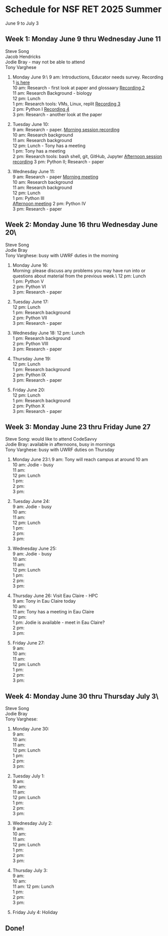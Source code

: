 # Schedule for NSF RET 2025 Summer

June 9 to July 3

## Week 1: Monday June 9 thru Wednesday June 11

Steve Song\
Jacob Hendricks\
Jodie Bray - may not be able to attend\
Tony Varghese

 1. Monday June 9:\ 
     9 am: Introductions, Educator needs survey. Recording 1 [is here](https://uwrf-my.sharepoint.com/:v:/g/personal/anthony_varghese_uwrf_edu/EcyoHYcNLM9OpgsmB_fmub8BBfGXJlGpWNg7sxpq2kUOBQ?e=qfJpj1&nav=eyJyZWZlcnJhbEluZm8iOnsicmVmZXJyYWxBcHAiOiJTdHJlYW1XZWJBcHAiLCJyZWZlcnJhbFZpZXciOiJTaGFyZURpYWxvZy1MaW5rIiwicmVmZXJyYWxBcHBQbGF0Zm9ybSI6IldlYiIsInJlZmVycmFsTW9kZSI6InZpZXcifX0%3D)\
    10 am: Research - first look at paper and glossaary [Recording 2](https://uwrf.sharepoint.com/:v:/s/NSFRET2025Summer/EcwehTVMjW1EvwrZYCxL1osB8RyHVp9_-g3zkxlnCTOWSw?e=JRYI93)\
    11 am: Research Background - biology\
    12 pm: Lunch\
     1 pm: Research tools: VMs, Linux, replit [Recording 3](https://uwrf.sharepoint.com/:v:/s/NSFRET2025Summer/EbVQmIT4dXBCvLID8eLJ_D0BdDL222I-cREkS8mM9v6h_w?e=ijZFge)\
     2 pm: Python I [Recording 4](https://uwrf.sharepoint.com/:v:/s/NSFRET2025Summer/EZdynYYhxYVKoG9uS6E6otsBmp6tyJW9fQ45hpJjLb0aZA?e=i1ERed)\
     3 pm: Research - another look at the paper

 2. Tuesday June 10:\
     9 am: Research - paper.
     [Morning session recording](https://uwrf.sharepoint.com/:v:/s/NSFRET2025Summer/EQ4sP2oSeO1Fojjt-V3Jg4cB0UUBFNq0nzRd3Q2qzFI3Hg?e=UDryac&nav=eyJyZWZlcnJhbEluZm8iOnsicmVmZXJyYWxBcHAiOiJTdHJlYW1XZWJBcHAiLCJyZWZlcnJhbFZpZXciOiJTaGFyZURpYWxvZy1MaW5rIiwicmVmZXJyYWxBcHBQbGF0Zm9ybSI6IldlYiIsInJlZmVycmFsTW9kZSI6InZpZXcifX0%3D)\
    10 am: Research background\
    11 am: Research background\
    12 pm: Lunch - Tony has a meeting\
     1 pm: Tony has a meeting\
     2 pm: Research tools: bash shell, git, GitHub, Jupyter
     [Afternoon session recording](https://uwrf.sharepoint.com/:v:/s/NSFRET2025Summer/Ed3UT_YdC01HtvWfWpS_WvoBpqWs-Kl52svYvC0J4LQYGA?e=uIqW9E&nav=eyJyZWZlcnJhbEluZm8iOnsicmVmZXJyYWxBcHAiOiJTdHJlYW1XZWJBcHAiLCJyZWZlcnJhbFZpZXciOiJTaGFyZURpYWxvZy1MaW5rIiwicmVmZXJyYWxBcHBQbGF0Zm9ybSI6IldlYiIsInJlZmVycmFsTW9kZSI6InZpZXcifX0%3D)
     3 pm: Python II; Research - paper

 4. Wednesday June 11:\
     9 am: Research - paper
    [Morning meeting](https://uwrf.sharepoint.com/:v:/s/NSFRET2025Summer/EZolF3MHZGdGuUVuPHZnZmMBMmesZY8hlWZ4Xr1GMYNQnQ?e=lEkItN&nav=eyJyZWZlcnJhbEluZm8iOnsicmVmZXJyYWxBcHAiOiJTdHJlYW1XZWJBcHAiLCJyZWZlcnJhbFZpZXciOiJTaGFyZURpYWxvZy1MaW5rIiwicmVmZXJyYWxBcHBQbGF0Zm9ybSI6IldlYiIsInJlZmVycmFsTW9kZSI6InZpZXcifX0%3D)\
    10 am: Research background\
    11 am: Research background\
    12 pm: Lunch\
     1 pm: Python III\
    [Afternoon meeting](https://uwrf.sharepoint.com/:v:/s/NSFRET2025Summer/EfP50wRQPFVCjvVLFfJXNS4BBQUlZ2qg5ONVEhkozMnTDA?e=VTduRB&nav=eyJyZWZlcnJhbEluZm8iOnsicmVmZXJyYWxBcHAiOiJTdHJlYW1XZWJBcHAiLCJyZWZlcnJhbFZpZXciOiJTaGFyZURpYWxvZy1MaW5rIiwicmVmZXJyYWxBcHBQbGF0Zm9ybSI6IldlYiIsInJlZmVycmFsTW9kZSI6InZpZXcifX0%3D)
     2 pm: Python IV\
     3 pm: Research - paper


## Week 2: Monday June 16 thru Wednesday June 20\

Steve Song\
Jodie Bray\
Tony Varghese: busy with UWRF duties in the morning


 1. Monday June 16:\
    Morning: please discuss any problems you may have run into or questions about material from the previous week.\ 
    12 pm: Lunch\
     1 pm: Python V\
     2 pm: Python VI\
     3 pm: Research - paper

 3. Tuesday June 17:\
    12 pm: Lunch\
     1 pm: Research background\
     2 pm: Python VII\
     3 pm: Research - paper

 4. Wednesday June 18:
    12 pm: Lunch\
     1 pm: Research background\
     2 pm: Python VIII\
     3 pm: Research - paper

 5. Thursday June 19: \
    12 pm: Lunch\
     1 pm: Research background\
     2 pm: Python IX\
     3 pm: Research - paper

 6. Friday June 20:\
    12 pm: Lunch\
     1 pm: Research background\
     2 pm: Python X\
     3 pm: Research - paper

## Week 3: Monday June 23 thru Friday June 27

Steve Song: would like to attend CodeSavvy\
Jodie Bray: available in afternoons, busy in mornings\
Tony Varghese: busy with UWRF duties on Thursday


 1. Monday June 23:\ 
     9 am: Tony will reach campus at around 10 am\
    10 am: Jodie - busy\
    11 am: \
    12 pm: Lunch\
     1 pm:\
     2 pm: \
     3 pm: 

 2. Tuesday June 24:\
     9 am: Jodie - busy\
    10 am: \
    11 am: \
    12 pm: Lunch\
     1 pm:\
     2 pm: \
     3 pm: 

 3. Wednesday June 25:\
     9 am: Jodie - busy\
    10 am: \
    11 am: \
    12 pm: Lunch\
     1 pm:\
     2 pm: \
     3 pm: 

 4. Thursday June 26: Visit Eau Claire - HPC\
     9 am: Tony in Eau Claire today\
    10 am: \
    11 am: Tony has a meeting in Eau Claire\
    12 pm: \
     1 pm: Jodie is available - meet in Eau Claire?\
     2 pm: \
     3 pm: 

 5. Friday June 27:\
     9 am: \
    10 am: \
    11 am: \
    12 pm: Lunch\
     1 pm:\
     2 pm: \
     3 pm: 



## Week 4: Monday June 30 thru Thursday July 3\

Steve Song\
Jodie Bray\
Tony Varghese: 


 1. Monday June 30: \
     9 am: \
    10 am: \
    11 am: \
    12 pm: Lunch\
     1 pm:\
     2 pm: \
     3 pm: 

 2. Tuesday July 1:\
     9 am: \
    10 am: \
    11 am: \
    12 pm: Lunch\
     1 pm:\
     2 pm: \
     3 pm: 

 3. Wednesday July 2:\
     9 am: \
    10 am: \
    11 am: \
    12 pm: Lunch\
     1 pm:\
     2 pm: \
     3 pm: 

 4. Thursday July 3: \
     9 am: \
    10 am: \
    11 am: 
    12 pm: Lunch\
     1 pm:\
     2 pm: \
     3 pm: 

 5. Friday July 4: Holiday

## Done!

